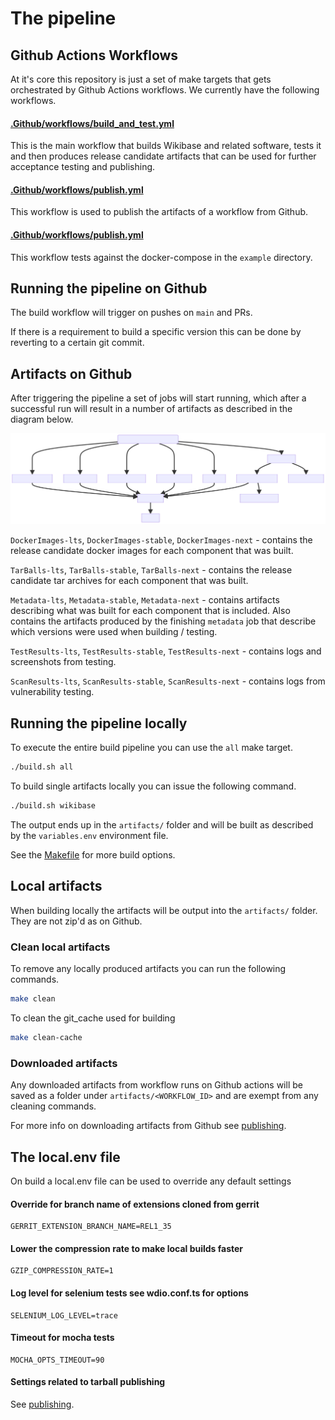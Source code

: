 # The pipeline

## Github Actions Workflows

At it's core this repository is just a set of make targets that gets orchestrated by Github Actions workflows. We currently have the following workflows.

#### [.Github/workflows/build_and_test.yml](.github/workflows/build_and_test.yml)
This is the main workflow that builds Wikibase and related software, tests it and then produces release candidate artifacts that can be used for further acceptance testing and publishing.

#### [.Github/workflows/publish.yml](.github/workflows/publish.yml)

This workflow is used to publish the artifacts of a workflow from Github.

#### [.Github/workflows/publish.yml](.github/workflows/test_example.yml)

This workflow tests against the docker-compose in the `example` directory.

## Running the pipeline on Github

The build workflow will trigger on pushes on `main` and PRs.

If there is a requirement to build a specific version this can be done by reverting to a certain git commit.

## Artifacts on Github

After triggering the pipeline a set of jobs will start running, which after a successful run will result in a number of artifacts as described in the diagram below.

![Queuing the pipeline](../diagrams/output/overview.svg "Queuing the pipeline")

`DockerImages-lts`, `DockerImages-stable`, `DockerImages-next` - contains the release candidate docker images for each component that was built.

`TarBalls-lts`, `TarBalls-stable`, `TarBalls-next` - contains the release candidate tar archives for each component that was built.

`Metadata-lts`, `Metadata-stable`, `Metadata-next` - contains artifacts describing what was built for each component that is included. Also contains the artifacts produced by the finishing `metadata` job that describe which versions were used when building / testing.

`TestResults-lts`, `TestResults-stable`, `TestResults-next`  - contains logs and screenshots from testing.

`ScanResults-lts`, `ScanResults-stable`, `ScanResults-next`  - contains logs from vulnerability testing.


## Running the pipeline locally

To execute the entire build pipeline you can use the `all` make target.

```sh
./build.sh all
```

To build single artifacts locally you can issue the following command.

```sh
./build.sh wikibase
```

The output ends up in the `artifacts/` folder and will be built as described by the `variables.env` environment file.


See the [Makefile](../../Makefile) for more build options.

## Local artifacts

When building locally the artifacts will be output into the `artifacts/` folder. They are not zip'd as on Github.

### Clean local artifacts

To remove any locally produced artifacts you can run the following commands.

```sh
make clean
```

To clean the git_cache used for building

```sh
make clean-cache
```

### Downloaded artifacts

Any downloaded artifacts from workflow runs on Github actions will be saved as a folder under `artifacts/<WORKFLOW_ID>` and are exempt from any cleaning commands.

For more info on downloading artifacts from Github see [publishing](publishing.md).

[Wikibase REL1_35]: https://gerrit.wikimedia.org/g/mediawiki/extensions/Wikibase/+/refs/heads/REL1_35

## The local.env file

On build a local.env file can be used to override any default settings

#### Override for branch name of extensions cloned from gerrit
```
GERRIT_EXTENSION_BRANCH_NAME=REL1_35
```
#### Lower the compression rate to make local builds faster
```
GZIP_COMPRESSION_RATE=1
```
#### Log level for selenium tests see wdio.conf.ts for options
```
SELENIUM_LOG_LEVEL=trace
```
#### Timeout for mocha tests
```
MOCHA_OPTS_TIMEOUT=90
```

#### Settings related to tarball publishing
See [publishing](publishing.md).
